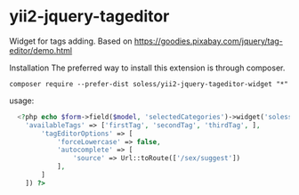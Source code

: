 # yii2-jquery-tageditor

Widget for tags adding. Based on https://goodies.pixabay.com/jquery/tag-editor/demo.html

Installation
The preferred way to install this extension is through composer.

```
composer require --prefer-dist soless/yii2-jquery-tageditor-widget "*"
```

usage:
```php
  <?php echo $form->field($model, 'selectedCategories')->widget('soless\tageditor\TagEditorWidget', [
	'availableTags' => ['firstTag', 'secondTag', 'thirdTag', ],
        'tagEditorOptions' => [
            'forceLowercase' => false,
            'autocomplete' => [
                'source' => Url::toRoute(['/sex/suggest'])
            ],
        ]
    ]) ?>
 ```
